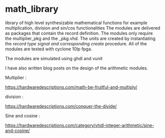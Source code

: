# math_library
library of high level synthesizable mathematical functions for example multiplication, division and sin/cos functionalities
The modules are delivered as packages that contain the record definition. The modules only require the multiplier_pkg and the <module>_pkg.vhd. The units are created by instantiating the <module>_record type signal and corresponding create_<module> procedure.
All of the modules are tested with cyclone 10lp fpga.
  
The modules are simulated using ghdl and vunit

I have also written blog posts on the design of the arithmetic modules.

Multiplier :

https://hardwaredescriptions.com/math-be-fruitful-and-multiply/

division : 

https://hardwaredescriptions.com/conquer-the-divide/

Sine and cosine :

https://hardwaredescriptions.com/category/vhdl-integer-arithmetic/sine-and-cosine/
